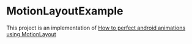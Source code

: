 # MotionLayoutExample

This project is an implementation of [How to perfect android animations using MotionLayout](https://medium.com/@gilgoldzweig/how-to-perfect-android-animations-using-motionlayout-286cfa0f4f13)
